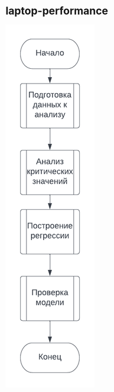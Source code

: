 # laptop-performance

<img src="flow-charts/main.png" alt="Employee data" title="Employee Data title">
